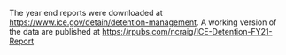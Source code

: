 The year end reports were downloaded at https://www.ice.gov/detain/detention-management.
A working version of the data are published at https://rpubs.com/ncraig/ICE-Detention-FY21-Report